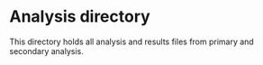 # Analysis directory

This directory holds all analysis and results files from primary and secondary analysis. 
